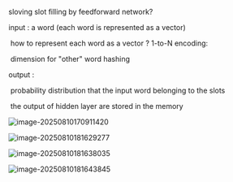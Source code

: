 sloving slot filling by feedforward network?

input : a word (each word is represented as a vector)

​	how to represent each word as a vector ? 1-to-N encoding:

​		dimension for "other"      word hashing

output :

​	probability distribution that the input word belonging to the slots

​	the output of hidden layer are stored in the memory



![image-20250810170911420](C:/Users/Lexus_Twenty/AppData/Roaming/Typora/typora-user-images/image-20250810170911420.png)

 

![image-20250810181629277](C:/Users/Lexus_Twenty/AppData/Roaming/Typora/typora-user-images/image-20250810181629277.png)

![image-20250810181638035](C:/Users/Lexus_Twenty/AppData/Roaming/Typora/typora-user-images/image-20250810181638035.png)

![image-20250810181643845](C:/Users/Lexus_Twenty/AppData/Roaming/Typora/typora-user-images/image-20250810181643845.png)